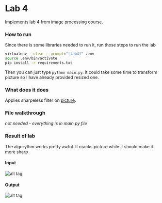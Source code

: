 # Lab 4

Implements lab 4 from image processing course. 

### How to run
Since there is some libraries needed to run it, run those steps to run the lab
```bash
virtualenv --clear --prompt="[lab4]" .env
source .env/bin/activate
pip install -r requirements.txt
``` 
Then you can just type `python main.py`. It could take some time to transform picture so I have already provided resized one.

### What does it does

Applies sharpeless filter on [picture](pic1.jpg).

### File walkthrough

*not needed - everything is in main.py file*

### Result of lab

The algorythm works pretty awful. It cracks picture while it should make it more sharp

#### Input

![alt tag](pic1_grey.png)

#### Output

![alt tag](pic1_norm.png)
